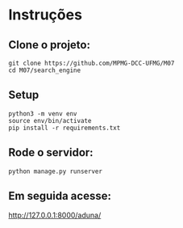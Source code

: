 # Instruções

## Clone o projeto:

```
git clone https://github.com/MPMG-DCC-UFMG/M07
cd M07/search_engine
```

## Setup

```
python3 -m venv env
source env/bin/activate
pip install -r requirements.txt
```

## Rode o servidor:

```
python manage.py runserver
````

## Em seguida acesse:

http://127.0.0.1:8000/aduna/


